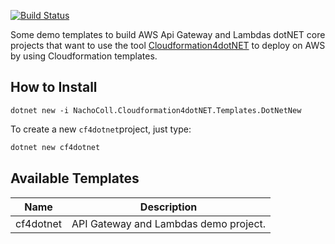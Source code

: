 [![Build Status](https://travis-ci.com/NachoColl/dotnet-cf4dotnet-templates.svg?branch=master)](https://travis-ci.com/NachoColl/dotnet-cf4dotnet-templates)

Some demo templates to build AWS Api Gateway and Lambdas dotNET core projects that want to use the tool [Cloudformation4dotNET](https://github.com/NachoColl/dotnet-cf4dotnet) to deploy on AWS by using Cloudformation templates.

## How to Install

```
dotnet new -i NachoColl.Cloudformation4dotNET.Templates.DotNetNew
```

To create a new ```cf4dotnet```project, just type:

```bash
dotnet new cf4dotnet
```

## Available Templates

| Name | Description |
|------| ----------- |
| cf4dotnet | API Gateway and Lambdas demo project. |